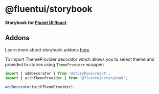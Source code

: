 # @fluentui/storybook

**Storybook for [Fluent UI React](https://developer.microsoft.com/en-us/fluentui)**

## Addons

Learn more about storybook addons [here](https://storybook.js.org/docs/addons/introduction/).

To import ThemeProvider decorator which allows you to select theme and provided to stories using `ThemeProvider` wrapper:

```js
import { addDecorator } from '@storybook/react';
import { withThemeProvider } from '@fluentui/storybook';

addDecorator(withThemeProvider);
```
